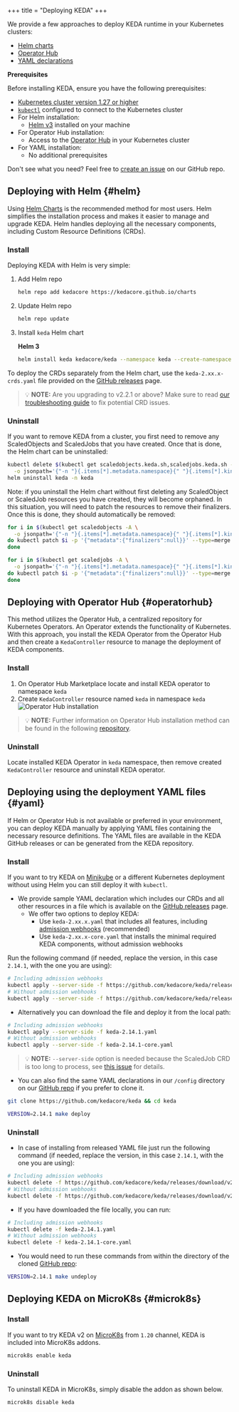 +++
title = "Deploying KEDA"
+++

We provide a few approaches to deploy KEDA runtime in your Kubernetes clusters:

- [Helm charts](#helm)
- [Operator Hub](#operatorhub)
- [YAML declarations](#yaml)

**Prerequisites**

Before installing KEDA, ensure you have the following prerequisites:

- [Kubernetes cluster version 1.27 or higher](https://kubernetes.io/docs/setup/)
- [`kubectl`](https://kubernetes.io/docs/tasks/tools/) configured to connect to the Kubernetes cluster
- For Helm installation:
  - [Helm v3](https://helm.sh/docs/intro/install/) installed on your machine
- For Operator Hub installation:
  - Access to the [Operator Hub](https://operatorhub.io/) in your Kubernetes cluster
- For YAML installation:
   - No additional prerequisites

Don't see what you need? Feel free to [create an issue](https://github.com/kedacore/keda/issues/new) on our GitHub repo.

## Deploying with Helm {#helm}

Using [Helm Charts](https://helm.sh/) is the recommended method for most users. Helm simplifies the installation process and makes it easier to manage and upgrade KEDA. Helm handles deploying all the necessary components, including Custom Resource Definitions (CRDs).

### Install

Deploying KEDA with Helm is very simple:

1. Add Helm repo

    ```sh
    helm repo add kedacore https://kedacore.github.io/charts
    ```

2. Update Helm repo

    ```sh
    helm repo update
    ```

3. Install `keda` Helm chart

    **Helm 3**

    ```sh
    helm install keda kedacore/keda --namespace keda --create-namespace
    ```

To deploy the CRDs separately from the Helm chart, use the `keda-2.xx.x-crds.yaml` file provided on the [GitHub releases](https://github.com/kedacore/keda/releases) page.

> 💡 **NOTE:** Are you upgrading to v2.2.1 or above? Make sure to read [our troubleshooting guide](https://keda.sh/docs/latest/troubleshooting/) to fix potential CRD issues.

### Uninstall

If you want to remove KEDA from a cluster, you first need to remove any ScaledObjects and ScaledJobs that you have created. Once that is done, the Helm chart can be uninstalled:

```sh
kubectl delete $(kubectl get scaledobjects.keda.sh,scaledjobs.keda.sh -A \
  -o jsonpath='{"-n "}{.items[*].metadata.namespace}{" "}{.items[*].kind}{"/"}{.items[*].metadata.name}{"\n"}')
helm uninstall keda -n keda
```

Note: if you uninstall the Helm chart without first deleting any ScaledObject or ScaledJob resources you have created, they will become orphaned. In this situation, you will need to patch the resources to remove their finalizers. Once this is done, they should automatically be removed:

```sh
for i in $(kubectl get scaledobjects -A \
  -o jsonpath='{"-n "}{.items[*].metadata.namespace}{" "}{.items[*].kind}{"/"}{.items[*].metadata.name}{"\n"}');
do kubectl patch $i -p '{"metadata":{"finalizers":null}}' --type=merge
done

for i in $(kubectl get scaledjobs -A \
  -o jsonpath='{"-n "}{.items[*].metadata.namespace}{" "}{.items[*].kind}{"/"}{.items[*].metadata.name}{"\n"}');
do kubectl patch $i -p '{"metadata":{"finalizers":null}}' --type=merge
done
```

## Deploying with Operator Hub {#operatorhub}


This method utilizes the Operator Hub, a centralized repository for Kubernetes Operators. An Operator extends the functionality of Kubernetes. With this approach, you install the KEDA Operator from the Operator Hub and then create a `KedaController` resource to manage the deployment of KEDA components.

### Install

1. On Operator Hub Marketplace locate and install KEDA operator to namespace `keda`
2. Create `KedaController` resource named `keda` in namespace `keda`
![Operator Hub installation](https://raw.githubusercontent.com/kedacore/keda-olm-operator/main/images/keda-olm-install.gif)
> 💡 **NOTE:** Further information on Operator Hub installation method can be found in the following [repository](https://github.com/kedacore/keda-olm-operator).

### Uninstall

Locate installed KEDA Operator in `keda` namespace, then remove created `KedaController` resource and uninstall KEDA operator.

## Deploying using the deployment YAML files {#yaml}

If Helm or Operator Hub is not available or preferred in your environment, you can deploy KEDA manually by applying YAML files containing the necessary resource definitions. The YAML files are available in the KEDA GitHub releases or can be generated from the KEDA repository.

### Install

If you want to try KEDA on [Minikube](https://minikube.sigs.k8s.io) or a different Kubernetes deployment without using Helm you can still deploy it with `kubectl`.

- We provide sample YAML declaration which includes our CRDs and all other resources in a file which is available on the [GitHub releases](https://github.com/kedacore/keda/releases) page. 
  - We offer two options to deploy KEDA:
    - Use `keda-2.xx.x.yaml` that includes all features, including [admission webhooks](./concepts/admission-webhooks.md) (recommended)
    - Use `keda-2.xx.x-core.yaml` that installs the minimal required KEDA components, without admission webhooks

Run the following command (if needed, replace the version, in this case `2.14.1`, with the one you are using):

```sh
# Including admission webhooks
kubectl apply --server-side -f https://github.com/kedacore/keda/releases/download/v2.14.1/keda-2.14.1.yaml
# Without admission webhooks
kubectl apply --server-side -f https://github.com/kedacore/keda/releases/download/v2.14.1/keda-2.14.1-core.yaml
```

- Alternatively you can download the file and deploy it from the local path:
```sh
# Including admission webhooks
kubectl apply --server-side -f keda-2.14.1.yaml
# Without admission webhooks
kubectl apply --server-side -f keda-2.14.1-core.yaml
```

> 💡 **NOTE:** `--server-side` option is needed because the ScaledJob CRD is too long to process, see [this issue](https://github.com/kedacore/keda/issues/4740) for details.

- You can also find the same YAML declarations in our `/config` directory on our [GitHub repo](https://github.com/kedacore/keda) if you prefer to clone it.

```sh
git clone https://github.com/kedacore/keda && cd keda

VERSION=2.14.1 make deploy
```

### Uninstall

- In case of installing from released YAML file just run the following command (if needed, replace the version, in this case `2.14.1`, with the one you are using):

```sh
# Including admission webhooks
kubectl delete -f https://github.com/kedacore/keda/releases/download/v2.14.1/keda-2.14.1.yaml
# Without admission webhooks
kubectl delete -f https://github.com/kedacore/keda/releases/download/v2.14.1/keda-2.14.1-core.yaml
```

- If you have downloaded the file locally, you can run:

```sh
# Including admission webhooks
kubectl delete -f keda-2.14.1.yaml
# Without admission webhooks
kubectl delete -f keda-2.14.1-core.yaml
```

- You would need to run these commands from within the directory of the cloned [GitHub repo](https://github.com/kedacore/keda):

```sh
VERSION=2.14.1 make undeploy
```

## Deploying KEDA on MicroK8s {#microk8s}

### Install

If you want to try KEDA v2 on [MicroK8s](https://microk8s.io/) from `1.20` channel, KEDA is included into MicroK8s addons.

```sh
microk8s enable keda
```

### Uninstall

To uninstall KEDA in MicroK8s, simply disable the addon as shown below.

```sh
microk8s disable keda
```

